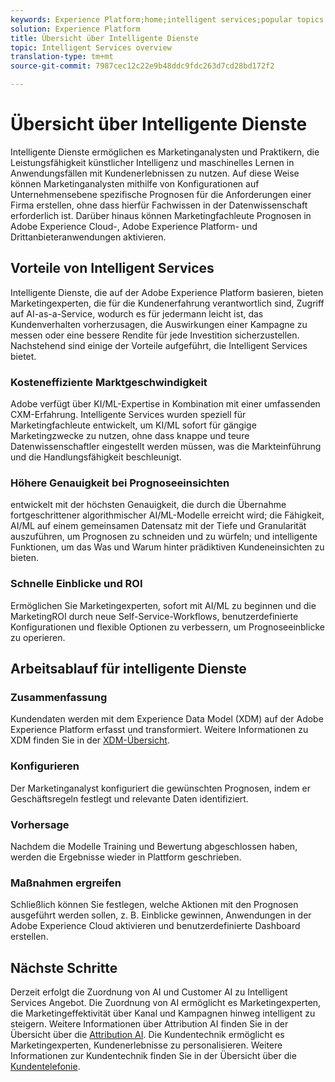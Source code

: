 ```yaml
---
keywords: Experience Platform;home;intelligent services;popular topics
solution: Experience Platform
title: Übersicht über Intelligente Dienste
topic: Intelligent Services overview
translation-type: tm+mt
source-git-commit: 7987cec12c22e9b48ddc9fdc263d7cd28bd172f2

---
```



# Übersicht über Intelligente Dienste

Intelligente Dienste ermöglichen es Marketinganalysten und Praktikern, die Leistungsfähigkeit künstlicher Intelligenz und maschinelles Lernen in Anwendungsfällen mit Kundenerlebnissen zu nutzen. Auf diese Weise können Marketinganalysten mithilfe von Konfigurationen auf Unternehmensebene spezifische Prognosen für die Anforderungen einer Firma erstellen, ohne dass hierfür Fachwissen in der Datenwissenschaft erforderlich ist. Darüber hinaus können Marketingfachleute Prognosen in Adobe Experience Cloud-, Adobe Experience Platform- und Drittanbieteranwendungen aktivieren.

## Vorteile von Intelligent Services

Intelligente Dienste, die auf der Adobe Experience Platform basieren, bieten Marketingexperten, die für die Kundenerfahrung verantwortlich sind, Zugriff auf AI-as-a-Service, wodurch es für jedermann leicht ist, das Kundenverhalten vorherzusagen, die Auswirkungen einer Kampagne zu messen oder eine bessere Rendite für jede Investition sicherzustellen. Nachstehend sind einige der Vorteile aufgeführt, die Intelligent Services bietet.

### Kosteneffiziente Marktgeschwindigkeit

Adobe verfügt über KI/ML-Expertise in Kombination mit einer umfassenden CXM-Erfahrung. Intelligente Services wurden speziell für Marketingfachleute entwickelt, um KI/ML sofort für gängige Marketingzwecke zu nutzen, ohne dass knappe und teure Datenwissenschaftler eingestellt werden müssen, was die Markteinführung und die Handlungsfähigkeit beschleunigt.

### Höhere Genauigkeit bei Prognoseeinsichten

entwickelt mit der höchsten Genauigkeit, die durch die Übernahme fortgeschrittener algorithmischer AI/ML-Modelle erreicht wird; die Fähigkeit, AI/ML auf einem gemeinsamen Datensatz mit der Tiefe und Granularität auszuführen, um Prognosen zu schneiden und zu würfeln; und intelligente Funktionen, um das Was und Warum hinter prädiktiven Kundeneinsichten zu bieten.

### Schnelle Einblicke und ROI

Ermöglichen Sie Marketingexperten, sofort mit AI/ML zu beginnen und die MarketingROI durch neue Self-Service-Workflows, benutzerdefinierte Konfigurationen und flexible Optionen zu verbessern, um Prognoseeinblicke zu operieren.

## Arbeitsablauf für intelligente Dienste

### Zusammenfassung

Kundendaten werden mit dem Experience Data Model (XDM) auf der Adobe Experience Platform erfasst und transformiert. Weitere Informationen zu XDM finden Sie in der [XDM-Übersicht](../xdm/home.md).

### Konfigurieren

Der Marketinganalyst konfiguriert die gewünschten Prognosen, indem er Geschäftsregeln festlegt und relevante Daten identifiziert.

### Vorhersage

Nachdem die Modelle Training und Bewertung abgeschlossen haben, werden die Ergebnisse wieder in Plattform geschrieben.

### Maßnahmen ergreifen

Schließlich können Sie festlegen, welche Aktionen mit den Prognosen ausgeführt werden sollen, z. B. Einblicke gewinnen, Anwendungen in der Adobe Experience Cloud aktivieren und benutzerdefinierte Dashboard erstellen.

## Nächste Schritte

Derzeit erfolgt die Zuordnung von AI und Customer AI zu Intelligent Services Angebot. Die Zuordnung von AI ermöglicht es Marketingexperten, die Marketingeffektivität über Kanal und Kampagnen hinweg intelligent zu steigern. Weitere Informationen über Attribution AI finden Sie in der Übersicht über die [Attribution AI](./attribution-ai/overview.md). Die Kundentechnik ermöglicht es Marketingexperten, Kundenerlebnisse zu personalisieren. Weitere Informationen zur Kundentechnik finden Sie in der Übersicht über die [Kundentelefonie](./customer-ai/overview.md).